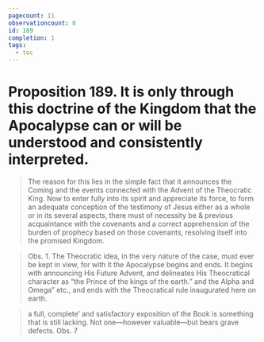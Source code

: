 ```yaml
---
pagecount: 11
observationcount: 8
id: 189
completion: 1
tags:
  - toc
---
```

# Proposition 189. It is only through this doctrine of the Kingdom that the Apocalypse can or will be understood and consistently interpreted.

>The reason for this lies in the simple fact that it announces the Coming and the events connected with the Advent of the Theocratic King. Now to enter fully into its spirit and appreciate its force, to form an adequate conception of the testimony of Jesus either as a whole or in its several aspects, there must of necessity be & previous acquaintance with the covenants and a correct apprehension of the burden of prophecy based on those covenants, resolving itself into the promised Kingdom.

>Obs. 1. The Theocratic idea, in the very nature of the case, must ever be kept in view, for with it the Apocalypse begins and ends. It begins with announcing His Future Advent, and delineates His Theocratical character as “the Prince of the kings of the earth.” and the Alpha and Omega” etc., and ends with the Theocratical rule inaugurated here on earth.

>a full, complete’ and satisfactory exposition of the Book is something that is still lacking. Not one—however valuable—but bears grave defects.
>Obs. 7